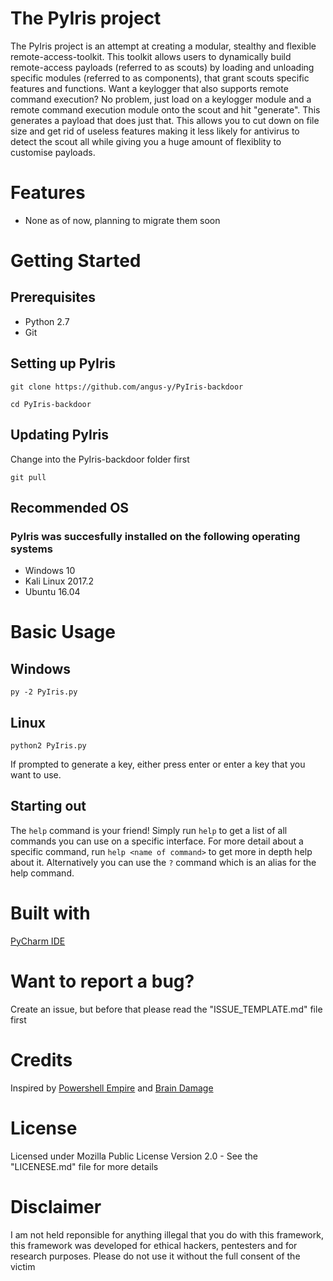 # The PyIris project
The PyIris project is an attempt at creating a modular, stealthy and flexible remote-access-toolkit. This toolkit allows users to 
dynamically build remote-access payloads (referred to as scouts) by loading and unloading specific modules (referred to as components), 
that grant scouts specific features and functions. Want a keylogger that also supports remote command execution? No problem, just load 
on a keylogger module and a remote command execution module onto the scout and hit "generate". This generates a payload that 
does just that. This allows you to cut down on file size and get rid of useless features making it less likely for antivirus to 
detect the scout all while giving you a huge amount of flexiblity to customise payloads.

# Features
- None as of now, planning to migrate them soon

# Getting Started
## Prerequisites
- Python 2.7
- Git

## Setting up PyIris

```git clone https://github.com/angus-y/PyIris-backdoor```

```cd PyIris-backdoor```

## Updating PyIris
Change into the PyIris-backdoor folder first

```git pull```

## Recommended OS
### PyIris was succesfully installed on the following operating systems
- Windows 10
- Kali Linux 2017.2
- Ubuntu 16.04

# Basic Usage
## Windows
```py -2 PyIris.py```

## Linux
```python2 PyIris.py```

If prompted to generate a key, either press enter or enter a key that you want to use.

## Starting out
The ```help``` command is your friend! Simply run ```help``` to get a list of all commands you can use on a specific interface. For more 
detail about a specific command, run ```help <name of command>``` to get more in depth help about it. Alternatively you can use the 
```?``` command which is an alias for the help command. 

# Built with
[PyCharm IDE](https://www.jetbrains.com/pycharm/)

# Want to report a bug?
Create an issue, but before that please read the "ISSUE_TEMPLATE.md" file first

# Credits
Inspired by [Powershell Empire](https://github.com/EmpireProject/Empire) and [Brain Damage](https://github.com/mehulj94/BrainDamage)

# License
Licensed under Mozilla Public License Version 2.0 - See the "LICENESE.md" file for more details

# Disclaimer
I am not held reponsible for anything illegal that you do with this framework, this framework was developed for ethical hackers, pentesters and for research purposes. Please do not use it without the full consent of the victim
